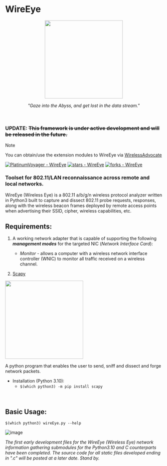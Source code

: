 # WireEye
<p align="center">
    <img src="https://github.com/PlatinumVoyager/WireEye/assets/116006542/c75953b6-3d82-4372-ae36-ea62f4d3bb7d" wdith=250 height=250>
</p>
<p align="center"><i>"Gaze into the Abyss, and get lost in the data stream."</i></p>
<br/>

### UPDATE: ~~This framework is under active development and will be released in the future.~~ 

> [!NOTE]
You can obtain/use the extension modules to WireEye via <a href="https://github.com/PlatinumVoyager/WirelessAdvocate"/>WirelessAdvocate</a>

[![PlatinumVoyager - WireEye](https://img.shields.io/static/v1?label=PlatinumVoyager&message=WireEye&color=blue&logo=github)](https://github.com/PlatinumVoyager/WireEye "Go to GitHub repo")
[![stars - WireEye](https://img.shields.io/github/stars/PlatinumVoyager/WireEye?style=social)](https://github.com/PlatinumVoyager/WireEye)
[![forks - WireEye](https://img.shields.io/github/forks/PlatinumVoyager/WireEye?style=social)](https://github.com/PlatinumVoyager/WireEye)

### Toolset for 802.11/LAN reconnaissance across remote and local networks.
WireEye (Wireless Eye) is a 802.11 a/b/g/n wireless protocol analyzer written in Python3 built to capture and dissect 802.11 probe requests, responses, along with the wireless beacon frames deployed by remote access points when advertising their SSID, cipher, wireless capabilities, etc.


## Requirements:
1. A working network adapter that is capable of supporting the following **_management modes_**
for the targeted NIC (*Network Interface Card*):

    - _Monitor_ - allows a computer with a wireless network interface controller (WNIC) to monitor all traffic received on a wireless channel.

2. [Scapy](https://scapy.net/) 
<img src="https://scapy.readthedocs.io/en/latest/_images/scapy_logo.png" width="250">

A python program that enables the user to send, sniff and dissect and forge network packets.

- Installation (Python 3.10):
    - `$(which python3) -m pip install scapy`
<br/>

## Basic Usage:
`$(which python3) wireEye.py --help` 

![image](https://github.com/PlatinumVoyager/WireEye/assets/116006542/71263f22-466f-431a-aa05-471dac0e9bda)

_The first early development files for the WireEye (Wireless Eye) network information gathering submodules for the Python3.10 and C counterparts have been completed. The source code for all static files developed ending in ".c" will be posted at a later date. Stand by._
